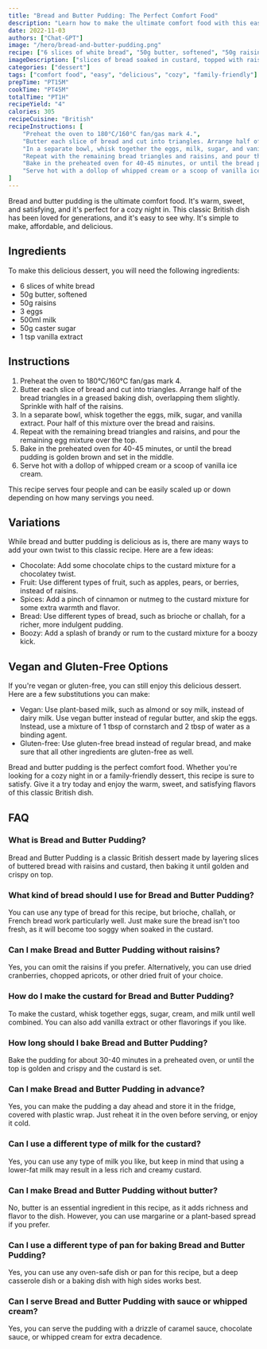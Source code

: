 ```yaml
---
title: "Bread and Butter Pudding: The Perfect Comfort Food"
description: "Learn how to make the ultimate comfort food with this easy and delicious bread and butter pudding recipe. Perfect for a cozy night in!"
date: 2022-11-03
authors: ["Chat-GPT"]
image: "/hero/bread-and-butter-pudding.png"
recipe: ["6 slices of white bread", "50g butter, softened", "50g raisins", "3 eggs", "500ml milk", "50g caster sugar", "1 tsp vanilla extract"]
imageDescription: ["slices of bread soaked in custard, topped with raisins and baked until golden brown"]
categories: ["dessert"]
tags: ["comfort food", "easy", "delicious", "cozy", "family-friendly"]
prepTime: "PT15M"
cookTime: "PT45M"
totalTime: "PT1H"
recipeYield: "4"
calories: 305
recipeCuisine: "British"
recipeInstructions: [
    "Preheat the oven to 180°C/160°C fan/gas mark 4.",
    "Butter each slice of bread and cut into triangles. Arrange half of the bread triangles in a greased baking dish, overlapping them slightly. Sprinkle with half of the raisins.",
    "In a separate bowl, whisk together the eggs, milk, sugar, and vanilla extract. Pour half of this mixture over the bread and raisins.",
    "Repeat with the remaining bread triangles and raisins, and pour the remaining egg mixture over the top.",
    "Bake in the preheated oven for 40-45 minutes, or until the bread pudding is golden brown and set in the middle.",
    "Serve hot with a dollop of whipped cream or a scoop of vanilla ice cream."
]
---
```


Bread and butter pudding is the ultimate comfort food. It's warm, sweet, and satisfying, and it's perfect for a cozy night in. This classic British dish has been loved for generations, and it's easy to see why. It's simple to make, affordable, and delicious.

## Ingredients

To make this delicious dessert, you will need the following ingredients:

- 6 slices of white bread
- 50g butter, softened
- 50g raisins
- 3 eggs
- 500ml milk
- 50g caster sugar
- 1 tsp vanilla extract

## Instructions

1. Preheat the oven to 180°C/160°C fan/gas mark 4.
2. Butter each slice of bread and cut into triangles. Arrange half of the bread triangles in a greased baking dish, overlapping them slightly. Sprinkle with half of the raisins.
3. In a separate bowl, whisk together the eggs, milk, sugar, and vanilla extract. Pour half of this mixture over the bread and raisins.
4. Repeat with the remaining bread triangles and raisins, and pour the remaining egg mixture over the top.
5. Bake in the preheated oven for 40-45 minutes, or until the bread pudding is golden brown and set in the middle.
6. Serve hot with a dollop of whipped cream or a scoop of vanilla ice cream.

This recipe serves four people and can be easily scaled up or down depending on how many servings you need.

## Variations

While bread and butter pudding is delicious as is, there are many ways to add your own twist to this classic recipe. Here are a few ideas:

- Chocolate: Add some chocolate chips to the custard mixture for a chocolatey twist.
- Fruit: Use different types of fruit, such as apples, pears, or berries, instead of raisins.
- Spices: Add a pinch of cinnamon or nutmeg to the custard mixture for some extra warmth and flavor.
- Bread: Use different types of bread, such as brioche or challah, for a richer, more indulgent pudding.
- Boozy: Add a splash of brandy or rum to the custard mixture for a boozy kick.

## Vegan and Gluten-Free Options

If you're vegan or gluten-free, you can still enjoy this delicious dessert. Here are a few substitutions you can make:

- Vegan: Use plant-based milk, such as almond or soy milk, instead of dairy milk. Use vegan butter instead of regular butter, and skip the eggs. Instead, use a mixture of 1 tbsp of cornstarch and 2 tbsp of water as a binding agent.
- Gluten-free: Use gluten-free bread instead of regular bread, and make sure that all other ingredients are gluten-free as well.

Bread and butter pudding is the perfect comfort food. Whether you're looking for a cozy night in or a family-friendly dessert, this recipe is sure to satisfy. Give it a try today and enjoy the warm, sweet, and satisfying flavors of this classic British dish.

## FAQ

### What is Bread and Butter Pudding?

Bread and Butter Pudding is a classic British dessert made by layering slices of buttered bread with raisins and custard, then baking it until golden and crispy on top.

### What kind of bread should I use for Bread and Butter Pudding?

You can use any type of bread for this recipe, but brioche, challah, or French bread work particularly well. Just make sure the bread isn't too fresh, as it will become too soggy when soaked in the custard.

### Can I make Bread and Butter Pudding without raisins?

Yes, you can omit the raisins if you prefer. Alternatively, you can use dried cranberries, chopped apricots, or other dried fruit of your choice.

### How do I make the custard for Bread and Butter Pudding?

To make the custard, whisk together eggs, sugar, cream, and milk until well combined. You can also add vanilla extract or other flavorings if you like.

### How long should I bake Bread and Butter Pudding?

Bake the pudding for about 30-40 minutes in a preheated oven, or until the top is golden and crispy and the custard is set.

### Can I make Bread and Butter Pudding in advance?

Yes, you can make the pudding a day ahead and store it in the fridge, covered with plastic wrap. Just reheat it in the oven before serving, or enjoy it cold.

### Can I use a different type of milk for the custard?

Yes, you can use any type of milk you like, but keep in mind that using a lower-fat milk may result in a less rich and creamy custard.

### Can I make Bread and Butter Pudding without butter?

No, butter is an essential ingredient in this recipe, as it adds richness and flavor to the dish. However, you can use margarine or a plant-based spread if you prefer.

### Can I use a different type of pan for baking Bread and Butter Pudding?

Yes, you can use any oven-safe dish or pan for this recipe, but a deep casserole dish or a baking dish with high sides works best.

### Can I serve Bread and Butter Pudding with sauce or whipped cream?

Yes, you can serve the pudding with a drizzle of caramel sauce, chocolate sauce, or whipped cream for extra decadence.